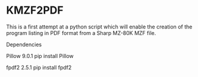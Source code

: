 # KMZF2PDF

This is a first attempt at a python script which will enable the creation of the program listing in PDF format from a Sharp MZ-80K MZF file.

Dependencies

Pillow 9.0.1
pip install Pillow

fpdf2 2.5.1
pip install fpdf2

